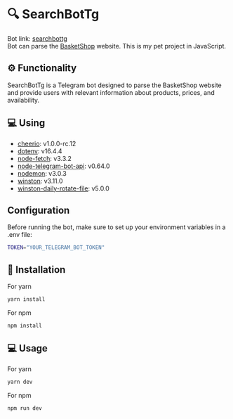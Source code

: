 # 🔍 SearchBotTg

Bot link: [searchbottg](https://t.me/searchshoe_bot)\
Bot can parse the [BasketShop](https://www.basketshop.ru) website.
This is my pet project in JavaScript.

## ⚙️ Functionality

SearchBotTg is a Telegram bot designed to parse the BasketShop website and provide users with relevant information about products, prices, and availability.

## 💻 Using

- [cheerio](https://www.npmjs.com/package/cheerio): v1.0.0-rc.12
- [dotenv](https://www.npmjs.com/package/dotenv): v16.4.4
- [node-fetch](https://www.npmjs.com/package/node-fetch): v3.3.2
- [node-telegram-bot-api](https://www.npmjs.com/package/node-telegram-bot-api): v0.64.0
- [nodemon](https://www.npmjs.com/package/nodemon): v3.0.3
- [winston](https://www.npmjs.com/package/winston): v3.11.0
- [winston-daily-rotate-file](https://www.npmjs.com/package/winston-daily-rotate-file): v5.0.0

## Configuration

Before running the bot, make sure to set up your environment variables in a .env file:

```sh
TOKEN="YOUR_TELEGRAM_BOT_TOKEN"
```

## 🔽 Installation

For yarn

```sh
yarn install
```

For npm

```sh
npm install
```

## 💻 Usage

For yarn

```sh
yarn dev
```

For npm

```sh
npm run dev
```
